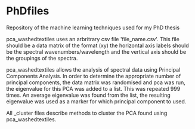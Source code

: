 # PhDfiles
Repository of the machine learning techniques used for my PhD thesis

pca_washedtextiles uses an arbritrary csv file 'file_name.csv'. This file should be a data matrix of the format (xy) the horizontal axis labels should be the spectral wavenumbers/wavelength and the vertical axis should be the groupings of the spectra. 

pca_washedtextiles allows the analysis of spectral data using Principal Components Analysis. In order to determine the appropriate number of principal components, the data matrix was randomised and pca was run, the eigenvalue for this PCA was added to a list. This was repeated 999 times. An average eigenvalue was found from the list, the resulting eigenvalue was used as a marker for which principal component to used. 

All _cluster files describe methods to cluster the PCA found using pca_washedtextiles. 
